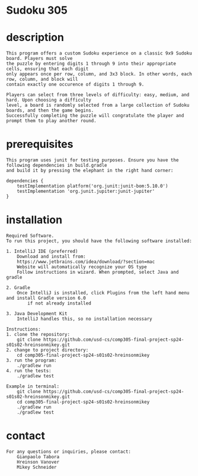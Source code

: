 # Sudoku 305

# description
    This program offers a custom Sudoku experience on a classic 9x9 Sudoku board. Players must solve 
    the puzzle by entering digits 1 through 9 into their appropriate cells, ensuring that each digit
    only appears once per row, column, and 3x3 block. In other words, each row, column, and block will 
    contain exactly one occurence of digits 1 through 9.

    Players can select from three levels of difficulty: easy, medium, and hard. Upon choosing a difficulty
    level, a board is randomly selected from a large collection of Sudoku boards, and then the game begins.
    Successfully completing the puzzle will congratulate the player and prompt them to play another round.

# prerequisites 
    This program uses junit for testing purposes. Ensure you have the following dependencies in build.gradle 
    and build it by pressing the elephant in the right hand corner:

    dependencies {
        testImplementation platform('org.junit:junit-bom:5.10.0')
        testImplementation 'org.junit.jupiter:junit-jupiter'
    }

# installation
    Required Software. 
    To run this project, you should have the following software installed:

    1. IntelliJ IDE (preferred)
        Download and install from:
        https://www.jetbrains.com/idea/download/?section=mac
        Website will automatically recognize your OS type
        Follow instructions in wizard. When prompted, select Java and gradle

    2. Gradle
        Once IntelliJ is installed, click Plugins from the left hand menu and install Gradle version 6.0
            if not already installed

    3. Java Development Kit
        IntelliJ handles this, so no installation necessary

    Instructions:
    1. clone the repository:
        git clone https://github.com/usd-cs/comp305-final-project-sp24-s01s02-hreinsonmikey.git
    2. change to project directory:
        cd comp305-final-project-sp24-s01s02-hreinsonmikey
    3. run the program:
        ./gradlew run
    4. run the tests: 
        ./gradlew test

    Example in terminal:
        git clone https://github.com/usd-cs/comp305-final-project-sp24-s01s02-hreinsonmikey.git
        cd comp305-final-project-sp24-s01s02-hreinsonmikey
        ./gradlew run
        ./gradlew test

# contact
    For any questions or inquiries, please contact:
        Gianpaolo Tabora
        Hreinson Vanover
        Mikey Schneider